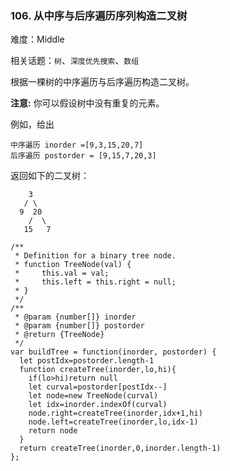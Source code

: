 ### 106. 从中序与后序遍历序列构造二叉树

难度：Middle

相关话题：`树`、`深度优先搜索`、`数组`

根据一棵树的中序遍历与后序遍历构造二叉树。



**注意:** 
你可以假设树中没有重复的元素。



例如，给出



```
中序遍历 inorder =[9,3,15,20,7]
后序遍历 postorder = [9,15,7,20,3]
```


返回如下的二叉树：



```
    3
   / \
  9  20
    /  \
   15   7
```

```
/**
 * Definition for a binary tree node.
 * function TreeNode(val) {
 *     this.val = val;
 *     this.left = this.right = null;
 * }
 */
/**
 * @param {number[]} inorder
 * @param {number[]} postorder
 * @return {TreeNode}
 */
var buildTree = function(inorder, postorder) {
  let postIdx=postorder.length-1
  function createTree(inorder,lo,hi){
    if(lo>hi)return null
    let curval=postorder[postIdx--]
    let node=new TreeNode(curval)
    let idx=inorder.indexOf(curval)
    node.right=createTree(inorder,idx+1,hi)
    node.left=createTree(inorder,lo,idx-1)
    return node
  }
  return createTree(inorder,0,inorder.length-1)
};
```

